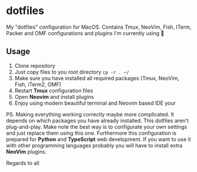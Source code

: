 # dotfiles
My "dotfiles" configuration for MacOS. Contains Tmux, NeoVim, Fish, ITerm, Packer and OMF configurations and plugins I'm currently using 🚀


## Usage
1. Clone repository
2. Just copy files to you root directory
`cp -r . ~/`
3. Make sure you have installed all required packages (Tmux, NeoVim, Fish, iTerm2, OMF)
4. Restart **Tmux** configuration files
5. Open **Neovim** and install plugins
6. Enjoy using modern beautiful terminal and Neovim based IDE
your 

PS. Making everything working correctly maybe more complicated. It depends on which packages you have already installed. This dotfiles aren't plug-and-play. Make note the best way is to configurate your own settings and just replace them using this one. Furthermore this configuration is prepared for **Python** and **TypeScript** web development. If you want to use it with other programming languages probably you will have to install extra **NeoVim** plugins.

Regards to all

